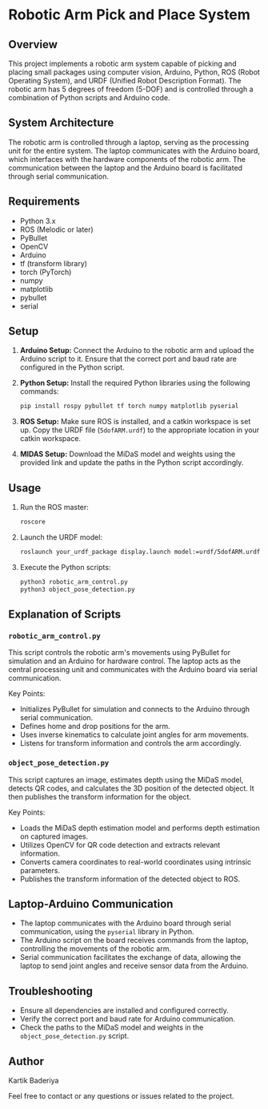 # Robotic Arm Pick and Place System

## Overview

This project implements a robotic arm system capable of picking and placing small packages using computer vision, Arduino, Python, ROS (Robot Operating System), and URDF (Unified Robot Description Format). The robotic arm has 5 degrees of freedom (5-DOF) and is controlled through a combination of Python scripts and Arduino code.

## System Architecture

The robotic arm is controlled through a laptop, serving as the processing unit for the entire system. The laptop communicates with the Arduino board, which interfaces with the hardware components of the robotic arm. The communication between the laptop and the Arduino board is facilitated through serial communication.

## Requirements

- Python 3.x
- ROS (Melodic or later)
- PyBullet
- OpenCV
- Arduino
- tf (transform library)
- torch (PyTorch)
- numpy
- matplotlib
- pybullet
- serial

## Setup

1. **Arduino Setup:** Connect the Arduino to the robotic arm and upload the Arduino script to it. Ensure that the correct port and baud rate are configured in the Python script.

2. **Python Setup:** Install the required Python libraries using the following commands:

   ```bash
   pip install rospy pybullet tf torch numpy matplotlib pyserial
   ```

3. **ROS Setup:** Make sure ROS is installed, and a catkin workspace is set up. Copy the URDF file (`5dofARM.urdf`) to the appropriate location in your catkin workspace.

4. **MIDAS Setup:** Download the MiDaS model and weights using the provided link and update the paths in the Python script accordingly.

## Usage

1. Run the ROS master:

   ```bash
   roscore
   ```

2. Launch the URDF model:

   ```bash
   roslaunch your_urdf_package display.launch model:=urdf/5dofARM.urdf
   ```

3. Execute the Python scripts:

   ```bash
   python3 robotic_arm_control.py
   python3 object_pose_detection.py
   ```

## Explanation of Scripts

### `robotic_arm_control.py`

This script controls the robotic arm's movements using PyBullet for simulation and an Arduino for hardware control. The laptop acts as the central processing unit and communicates with the Arduino board via serial communication.

Key Points:
- Initializes PyBullet for simulation and connects to the Arduino through serial communication.
- Defines home and drop positions for the arm.
- Uses inverse kinematics to calculate joint angles for arm movements.
- Listens for transform information and controls the arm accordingly.

### `object_pose_detection.py`

This script captures an image, estimates depth using the MiDaS model, detects QR codes, and calculates the 3D position of the detected object. It then publishes the transform information for the object.

Key Points:
- Loads the MiDaS depth estimation model and performs depth estimation on captured images.
- Utilizes OpenCV for QR code detection and extracts relevant information.
- Converts camera coordinates to real-world coordinates using intrinsic parameters.
- Publishes the transform information of the detected object to ROS.

## Laptop-Arduino Communication

- The laptop communicates with the Arduino board through serial communication, using the `pyserial` library in Python.
- The Arduino script on the board receives commands from the laptop, controlling the movements of the robotic arm.
- Serial communication facilitates the exchange of data, allowing the laptop to send joint angles and receive sensor data from the Arduino.

## Troubleshooting

- Ensure all dependencies are installed and configured correctly.
- Verify the correct port and baud rate for Arduino communication.
- Check the paths to the MiDaS model and weights in the `object_pose_detection.py` script.

## Author

Kartik Baderiya

Feel free to contact or any questions or issues related to the project.
